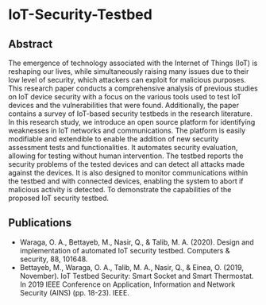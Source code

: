 # IoT-Security-Testbed

## Abstract 
The emergence of technology associated with the Internet of Things (IoT) is reshaping our lives, while simultaneously raising many issues due to their low level of security, which attackers can exploit for malicious purposes. This research paper conducts a comprehensive analysis of previous studies on IoT device security with a focus on the various tools used to test IoT devices and the vulnerabilities that were found. Additionally, the paper contains a survey of IoT-based security testbeds in the research literature. In this research study, we introduce an open source platform for identifying weaknesses in IoT networks and communications. The platform is easily modifiable and extendible to enable the addition of new security assessment tests and functionalities. It automates security evaluation, allowing for testing without human intervention. The testbed reports the security problems of the tested devices and can detect all attacks made against the devices. It is also designed to monitor communications within the testbed and with connected devices, enabling the system to abort if malicious activity is detected. To demonstrate the capabilities of the proposed IoT security testbed.

## Publications
- Waraga, O. A., Bettayeb, M., Nasir, Q., & Talib, M. A. (2020). Design and implementation of automated IoT security testbed. Computers & security, 88, 101648.
- Bettayeb, M., Waraga, O. A., Talib, M. A., Nasir, Q., & Einea, O. (2019, November). IoT Testbed Security: Smart Socket and Smart Thermostat. In 2019 IEEE Conference on Application, Information and Network Security (AINS) (pp. 18-23). IEEE.
